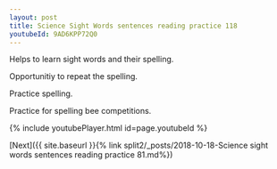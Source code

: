 ```yaml
---
layout: post
title: Science Sight Words sentences reading practice 118
youtubeId: 9AD6KPP72Q0
---
```

 
 
Helps to learn sight words and their spelling.

Opportunitiy to repeat the spelling. 

Practice spelling. 
 
Practice for spelling bee competitions. 
 
{% include youtubePlayer.html id=page.youtubeId %}
 
 

[Next]({{ site.baseurl }}{% link  split2/_posts/2018-10-18-Science sight words sentences reading practice 81.md%})
 

